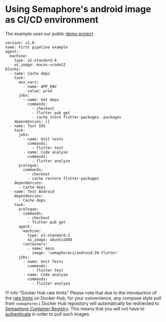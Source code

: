 # Using Semaphore's android image as CI/CD environment

The example uses our public [demo project](https://github.com/semaphoreci-demos/semaphore-demo-flutter)

```
version: v1.0
name: First pipeline example
agent:
  machine:
    type: a1-standard-4
    os_image: macos-xcode12
blocks:
  - name: Cache deps
    task:
      env_vars:
        - name: APP_ENV
          value: prod
      jobs:
        - name: Get deps
          commands:
            - checkout
            - flutter pub get
            - cache store flutter-packages .packages
    dependencies: []
  - name: Test IOS
    task:
      jobs:
        - name: Unit tests
          commands:
            - flutter test
        - name: Code analyse
          commands:
            - flutter analyze
      prologue:
        commands:
          - checkout
          - cache restore flutter-packages
    dependencies:
      - Cache deps
  - name: Test Android
    dependencies:
      - Cache deps
    task:
      prologue:
        commands:
          - checkout
          - flutter pub get
      agent:
        machine:
          type: e1-standard-2
          os_image: ubuntu1804
        containers:
          - name: main
            image: 'semaphoreci/android:29-flutter'
      jobs:
        - name: Unit Tests
          commands:
            - flutter test
        - name: Code analyse
          commands:
            - flutter analyze

```

!!! info "Docker Hub rate limits"
    Please note that due to the introduction of the [rate limits](https://docs.docker.com/docker-hub/download-rate-limit/) on Docker Hub, for your convenience, any compose style pull from `semaphoreci` Docker Hub repository will automatically be redirected to [Semaphore Container Registry](/ci-cd-environment/semaphore-registry-images/). This means that you will not have to [authenticate](/ci-cd-environment/docker-authentication/) in order to pull such images.
